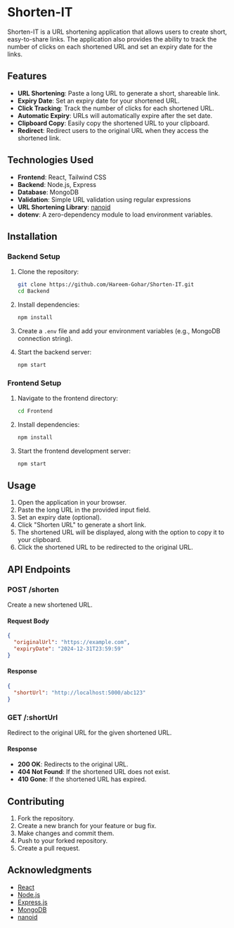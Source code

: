
# Shorten-IT

Shorten-IT is a URL shortening application that allows users to create short, easy-to-share links. The application also provides the ability to track the number of clicks on each shortened URL and set an expiry date for the links.

## Features

- **URL Shortening**: Paste a long URL to generate a short, shareable link.
- **Expiry Date**: Set an expiry date for your shortened URL.
- **Click Tracking**: Track the number of clicks for each shortened URL.
- **Automatic Expiry**: URLs will automatically expire after the set date.
- **Clipboard Copy**: Easily copy the shortened URL to your clipboard.
- **Redirect**: Redirect users to the original URL when they access the shortened link.

## Technologies Used

- **Frontend**: React, Tailwind CSS
- **Backend**: Node.js, Express
- **Database**: MongoDB
- **Validation**: Simple URL validation using regular expressions
- **URL Shortening Library**: [nanoid](https://github.com/ai/nanoid)
- **dotenv**: A zero-dependency module to load environment variables.

## Installation

### Backend Setup

1. Clone the repository:
   ```bash
   git clone https://github.com/Hareem-Gohar/Shorten-IT.git
   cd Backend
   ```

2. Install dependencies:
   ```bash
   npm install
   ```

3. Create a `.env` file and add your environment variables (e.g., MongoDB connection string).

4. Start the backend server:
   ```bash
   npm start
   ```

### Frontend Setup

1. Navigate to the frontend directory:
   ```bash
   cd Frontend
   ```

2. Install dependencies:
   ```bash
   npm install
   ```

3. Start the frontend development server:
   ```bash
   npm start
   ```

## Usage

1. Open the application in your browser.
2. Paste the long URL in the provided input field.
3. Set an expiry date (optional).
4. Click "Shorten URL" to generate a short link.
5. The shortened URL will be displayed, along with the option to copy it to your clipboard.
6. Click the shortened URL to be redirected to the original URL.

## API Endpoints

### POST /shorten

Create a new shortened URL.

#### Request Body
```json
{
  "originalUrl": "https://example.com",
  "expiryDate": "2024-12-31T23:59:59"
}
```

#### Response
```json
{
  "shortUrl": "http://localhost:5000/abc123"
}
```

### GET /:shortUrl

Redirect to the original URL for the given shortened URL.

#### Response
- **200 OK**: Redirects to the original URL.
- **404 Not Found**: If the shortened URL does not exist.
- **410 Gone**: If the shortened URL has expired.

## Contributing

1. Fork the repository.
2. Create a new branch for your feature or bug fix.
3. Make changes and commit them.
4. Push to your forked repository.
5. Create a pull request.

## Acknowledgments

- [React](https://reactjs.org/)
- [Node.js](https://nodejs.org/)
- [Express.js](https://expressjs.com/)
- [MongoDB](https://www.mongodb.com/)
- [nanoid](https://github.com/ai/nanoid)

